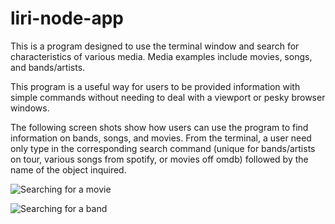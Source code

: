 # liri-node-app

This is a program designed to use the terminal window and search for characteristics of various media. Media examples include movies, songs, and bands/artists.

This program is a useful way for users to be provided information with simple commands without needing to deal with a viewport or pesky browser windows. 

The following screen shots show how users can use the program to find information on bands, songs, and movies. From the terminal, a user need only type in the corresponding search command (unique for bands/artists on tour, various songs from spotify, or movies off omdb) followed by the name of the object inquired.

![Searching for a movie](liri-node-app/movie_search.png)

![Searching for a band](liri-node-app/band_search.png)